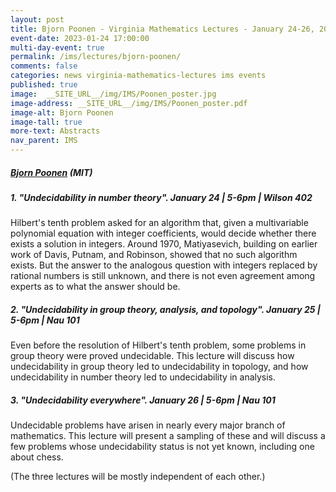 ```yaml
---
layout: post
title: Bjorn Poonen - Virginia Mathematics Lectures - January 24-26, 2023
event-date: 2023-01-24 17:00:00
multi-day-event: true
permalink: /ims/lectures/bjorn-poonen/
comments: false
categories: news virginia-mathematics-lectures ims events
published: true
image:  __SITE_URL__/img/IMS/Poonen_poster.jpg
image-address: __SITE_URL__/img/IMS/Poonen_poster.pdf
image-alt: Bjorn Poonen
image-tall: true
more-text: Abstracts
nav_parent: IMS
---
```


<h5 class="mt-1 mb-4"><a href="https://math.mit.edu/~poonen/">Bjorn Poonen</a> (MIT)</h5>

<!--more-->

##### 1. "Undecidability in number theory". January 24 | 5-6pm | Wilson 402

Hilbert's tenth problem asked for an algorithm that, given a multivariable polynomial equation with integer coefficients, would decide whether there exists a solution in integers.  Around 1970, Matiyasevich, building on earlier work of Davis, Putnam, and Robinson, showed that no such algorithm exists.  But the answer to the analogous question with integers replaced by rational numbers is still unknown, and there is not even agreement among experts as to what the answer should be.

##### 2. "Undecidability in group theory, analysis, and topology". January 25 | 5-6pm | Nau 101

Even before the resolution of Hilbert's tenth problem, some problems in group theory were proved undecidable.  This lecture will discuss how undecidability in group theory led to undecidability in topology, and how undecidability in number theory led to undecidability in analysis.

##### 3. "Undecidability everywhere". January 26 | 5-6pm | Nau 101

Undecidable problems have arisen in nearly every major branch of mathematics.  This lecture will present a sampling of these and will discuss a few problems whose undecidability status is not yet known, including one about chess.

(The three lectures will be mostly independent of each other.)



